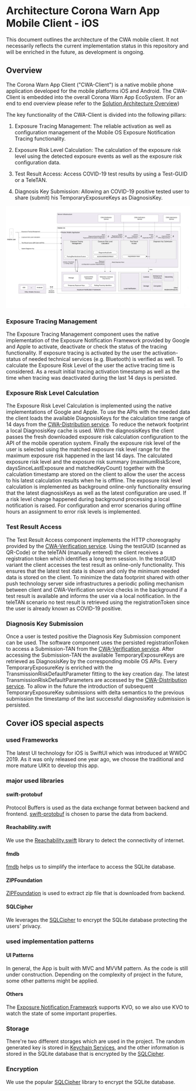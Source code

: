 # Architecture Corona Warn App Mobile Client - iOS

This document outlines the architecture of the CWA mobile client. It not necessarily reflects the current implementation status in this repository and will be enriched in the future, as development is ongoing.

## Overview
The Corona Warn App Client ("CWA-Client") is a native mobile phone application developed for the mobile platforms iOS and Android. The CWA-Client is embedded into the overall Corona Warn App EcoSystem. (For an end to end overview please refer to the [Solution Architecture Overview](https://github.com/corona-warn-app/cwa-documentation/blob/master/solution_architecture.md))

The key functionality of the CWA-Client is divided into the following pillars:
1. Exposure Tracing Management: The reliable activation as well as configuration management of the Mobile OS Exposure Notification Tracing functionality.

2. Exposure Risk Level Calculation: The calculation of the exposure risk level using the detected exposure events as well as the exposure risk configuration data.

3. Test Result Access: Access COVID-19 test results by using a Test-GUID or a TeleTAN.

4. Diagnosis Key Submission: Allowing an COVID-19 positive tested user to share (submit) his TemporaryExposureKeys as DiagnosisKey.

![Overview Diagram](./images/Architecture_Overview_v1.svg)

### Exposure Tracing Management
The Exposure Tracing Management component uses the native implementation of the Exposure Notification Framework provided by Google and Apple to activate, deactivate or check the status of the tracing functionality. If exposure tracing is activated by the user the activation-status of needed technical services (e.g. Bluetooth) is verified as well. To calculate the Exposure Risk Level of the user the active tracing time is considered. As a result initial tracing activation timestamp as well as the time when tracing was deactivated during the last 14 days is persisted.

### Exposure Risk Level Calculation
The Exposure Risk Level Calculation is implemented using the native implementations of Google and Apple. To use the APIs with the needed data the client loads the available DiagnosisKeys for the calculation time range of 14 days from the [CWA-Distribution service](https://github.com/corona-warn-app/cwa-server/blob/master/docs/architecture-overview.md). To reduce the network footprint a local DiagnosisKey cache is used. With the diagnosisKeys the client passes the fresh downloaded exposure risk calculation configuration to the API of the mobile operation system. Finally the exposure risk level of the user is selected using the matched exposure risk level range for the maximum exposure risk happened in the last 14 days. The calculated exposure risk level and the exposure risk summary (maximumRiskScore, daysSinceLastExposure and matchedKeyCount) together with the calculation timestamp are stored on the client to allow the user the access to his latest calculation results when he is offline. The exposure risk level calculation is implemented as background online-only functionality ensuring that the latest diagnosisKeys as well as the latest configuration are used. If a risk level change happened during background processing a local notification is raised. For configuration and error scenarios during offline hours an assignment to error risk levels is implemented.

### Test Result Access
The Test Result Access component implements the HTTP choreography provided by the [CWA-Verification service](https://github.com/corona-warn-app/cwa-verification-server/blob/master/docs/architecture-overview.md). Using the testGUID (scanned as QR-Code) or the teleTAN (manually entered) the client receives a registration token which identifies a long term session. In the testGUID variant the client accesses the test result as online-only functionality. This ensures that the latest test data is shown and only the minimum needed data is stored on the client. To minimize the data footprint shared with other push technology server side infrastructures a periodic polling mechanism between client and CWA-Verification service checks in the background if a test result is available and informs the user via a local notification. In the teleTAN scenario no test result is retrieved using the registrationToken since the user is already known as COVID-19 positive.

### Diagnosis Key Submission
Once a user is tested positive the Diagnosis Key Submission component can be used. The software component uses the persisted registrationToken to access a Submission-TAN from the [CWA-Verification service](https://github.com/corona-warn-app/cwa-verification-server/blob/master/docs/architecture-overview.md). After accessing the Submission-TAN the available TemporaryExposureKeys are retrieved as DiagnosisKey by the corresponding mobile OS APIs. Every TemporaryExposureKey is enriched with the TransmissionRiskDefaultParameter fitting to the key creation day. The latest TransmissionRiskDefaultParameters are accessed by the [CWA-Distribution service](https://github.com/corona-warn-app/cwa-verification-server/blob/master/docs/architecture-overview.md). To allow in the future the introduction of subsequent TemporaryExposureKey submissions with delta semantics to the previous submission the timestamp of the last successful diagnosisKey submission is persisted.

## Cover iOS special aspects
### used Frameworks
The latest UI technology for iOS is SwiftUI which was introduced at WWDC 2019. As it was only released one year ago, we choose the traditional and more mature UIKit to develop this app.
### major used libraries
#### swift-protobuf
Protocol Buffers is used as the data exchange format between backend and frontend. [swift-protobuf](https://github.com/apple/swift-protobuf) is chosen to parse the data from backend.
#### Reachability.swift
We use the [Reachability.swift](https://github.com/ashleymills/Reachability.swift) library to detect the connectivity of internet.
#### fmdb
[fmdb](https://github.com/ccgus/fmdb) helps us to simplify the interface to access the SQLite database.
#### ZIPFoundation
[ZIPFoundation](https://github.com/weichsel/ZIPFoundation) is used to extract zip file that is downloaded from backend.
#### SQLCipher
We leverages the [SQLCipher](https://github.com/sqlcipher/sqlcipher) to encrypt the SQLite database protecting the users' privacy.

### used implementation patterns
#### UI Patterns
In general, the App is built with MVC and MVVM pattern. As the code is still under construction. Depending on the complexity of project in the future, some other patterns might be applied.
#### Others
The [Exposure Notification Framework](https://developer.apple.com/documentation/exposurenotification) supports KVO, so we also use KVO to watch the state of some important properties.
### Storage
There're two different storages which are used in the project. The random generated key is stored in [Keychain Services](https://developer.apple.com/documentation/security/keychain_services), and the other information is stored in the SQLite database that is encrypted by the [SQLCipher](https://github.com/sqlcipher/sqlcipher).
### Encryption
We use the popular [SQLCipher](https://github.com/sqlcipher/sqlcipher) library to encrypt the SQLite database.

